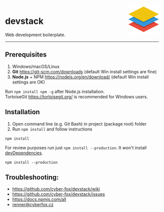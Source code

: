 <img align="right" width="100" height="100" src="https://raw.githubusercontent.com/cyber-fox/devstack/master/resources/images/devstack-icon-200x200.png" alt="devstack">

# devstack

Web development boilerplate.

----

## Prerequisites

1. Windows/macOS/Linux
2. **Git** https://git-scm.com/downloads (default Win install settings are fine)
3. **Node.js** + NPM https://nodejs.org/en/download/ (default Win install settings are OK)

Run `npm install npm -g` after Node.js installation.  
TortoiseGit https://tortoisegit.org/ is recommended for Windows users.

## Installation

1. Open command line (e.g. Git Bash) in project (package root) folder
2. Run `npm install` and follow instructions

```shell_session
npm install
```

For review purposes run just `npm install --production`. It won't install [devDependencies](https://docs.npmjs.com/files/package.json#devdependencies).

```shell_session
npm install --production
```

## Troubleshooting: 
* https://github.com/cyber-fox/devstack/wiki
* https://github.com/cyber-fox/devstack/issues
* https://docs.npmjs.com/all
* renner@cyberfox.cz
